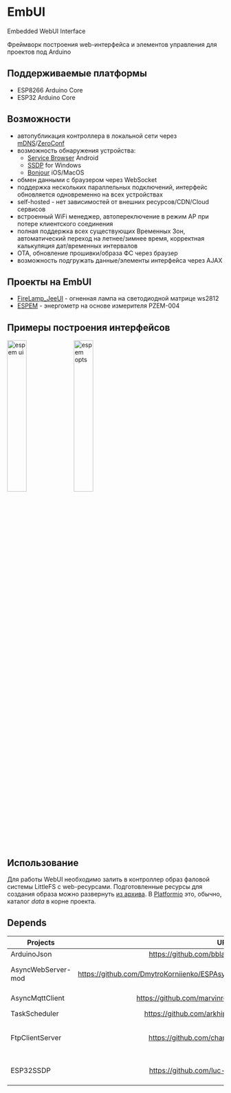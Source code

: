 # EmbUI
Embedded WebUI Interface

Фреймворк построения web-интерфейса и элементов управления для проектов под Arduino 
## Поддерживаемые платформы
 - ESP8266 Arduino Core
 - ESP32 Arduino Core

## Возможности
 - автопубликация контроллера в локальной сети через [mDNS](https://en.wikipedia.org/wiki/Multicast_DNS)/[ZeroConf](https://en.wikipedia.org/wiki/Zero-configuration_networking)
 - возможность обнаружения устройства:
    - [Service Browser](https://play.google.com/store/apps/details?id=com.druk.servicebrowser) Android
    - [SSDP](https://en.wikipedia.org/wiki/Simple_Service_Discovery_Protocol) for Windows
    - [Bonjour](https://en.wikipedia.org/wiki/Bonjour_(software)) iOS/MacOS
 - обмен данными с браузером через WebSocket
 - поддержка нескольких параллельных подключений, интерфейс обновляется одновременно на всех устройствах
 - self-hosted - нет зависимостей от внешних ресурсов/CDN/Cloud сервисов
 - встроенный WiFi менеджер, автопереключение в режим AP при потере клиентского соединения
 - полная поддержка всех существующих Временных Зон, автоматический переход на летнее/зимнее время, корректная калькуляция дат/временных интервалов
 - OTA, обновление прошивки/образа ФС через браузер
 - возможность подгружать данные/элементы интерфейса через AJAX

## Проекты на EmbUI
 - [FireLamp_JeeUI](https://github.com/DmytroKorniienko/FireLamp_JeeUI/tree/dev) - огненная лампа на светодиодной матрице ws2812
 - [ESPEM](https://github.com/vortigont/espem) - энергометр на основе измерителя PZEM-004


## Примеры построения интерфейсов

<img src="https://raw.githubusercontent.com/vortigont/espem/master/examples/espemembui.png" alt="espem ui" width="30%"/>

<img src="https://raw.githubusercontent.com/vortigont/espem/master/examples/espemembui_setup.png" alt="espem opts" width="30%"/>

## Использование
Для работы WebUI необходимо залить в контроллер образ фаловой системы LittleFS с web-ресурсами.
Подготовленные ресурсы для создания образа можно развернуть [из архива](https://github.com/DmytroKorniienko/EmbUI/raw/main/resources/data.zip).
В [Platformio](https://platformio.org/) это, обычно, каталог *data* в корне проекта.

## Depends

Projects           |                     URL                                                          | Remarks
------------------ | :-------------------------------------------------------------------------------:| --------------
ArduinoJson        |  https://github.com/bblanchon/ArduinoJson.git                                    |
AsyncWebServer-mod |  https://github.com/DmytroKorniienko/ESPAsyncWebServer/tree/ESPAsyncWebServerMod | manual install, fork
AsyncMqttClient    |  https://github.com/marvinroger/async-mqtt-client.git                            | manual install
TaskScheduler      |  https://github.com/arkhipenko/TaskScheduler.git                                 |
FtpClientServer    |  https://github.com/charno/FTPClientServer.git                                   | manual install, fork, esp32
ESP32SSDP          |  https://github.com/luc-github/ESP32SSDP.git                                     | manual install, esp32
